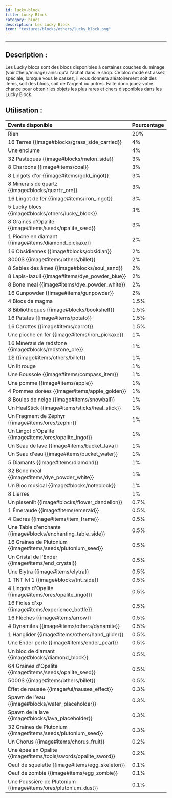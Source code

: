 ```yaml
---
id: lucky-block
title: Lucky Block
category: blocs
description: Les Lucky Block
icon: "textures/blocks/others/lucky_block.png"
---
```

___
## Description : 

Les Lucky blocs sont des blocs disponibles à certaines couches du minage (voir #help/minage) ainsi qu'à l'achat dans le shop. 
Ce bloc modé est assez spéciale, lorsque vous le cassez, il vous donnera aléatoirement soit des items, soit des blocs, soit de l'argent ou autres. 
Faite donc jouez votre chance pour obtenir les objets les plus rares et chers disponibles dans les Lucky Block.

## Utilisation : 

Events disponible | Pourcentage |
:---- | ---
Rien  | 20%
16 Terres {{image#blocks/grass_side_carried}} | 4%
Une enclume | 4%
32 Pastèques {{image#blocks/melon_side}} | 3%
8 Charbons {{image#items/coal}} | 3%
8 Lingots d'or {{image#items/gold_ingot}} | 3%
8 Minerais de quartz {{image#blocks/quartz_ore}} | 3%
16 Lingot de fer {{image#items/iron_ingot}} | 3%
5 Lucky blocs {{image#blocks/others/lucky_block}} | 3%
8 Graines d'Opalite {{image#items/seeds/opalite_seed}} | 3%
1 Pioche en diamant {{image#items/diamond_pickaxe}} | 2%
16 Obsidiennes {{image#blocks/obsidian}} | 2%
3000$ {{image#items/others/billet}} | 2% 
8 Sables des âmes {{image#blocks/soul_sand}} | 2%
8 Lapis-lazuli {{image#items/dye_powder_blue}} | 2%
8 Bone meal {{image#items/dye_powder_white}} | 2%
16 Gunpowder {{image#items/gunpowder}} | 2%
4 Blocs de magma | 1.5%
8 Bibliothèques {{image#blocks/bookshelf}} | 1.5%
16 Patates {{image#items/potato}} | 1.5%
16 Carottes {{image#items/carrot}} | 1.5%
Une pioche en fer {{image#items/iron_pickaxe}} | 1%
16 Minerais de redstone {{image#blocks/redstone_ore}} | 1%
1$ {{image#items/others/billet}} | 1%
Un lit rouge | 1%
Une Boussole {{image#items/compass_item}} | 1%
Une pomme {{image#items/apple}} | 1%
4 Pommes dorées {{image#items/apple_golden}} | 1%
8 Boules de neige {{image#items/snowball}} | 1%
Un HealStick {{image#items/sticks/heal_stick}} | 1%
Un Fragment de Zéphyr {{image#items/ores/zephir}} | 1%
Un Lingot d'Opalite {{image#items/ores/opalite_ingot}} | 1%
Un Seau de lave {{image#items/bucket_lava}} | 1%
Un Seau d'eau {{image#items/bucket_water}} | 1%
5 Diamants {{image#items/diamond}} | 1%
32 Bone meal {{image#items/dye_powder_white}} | 1%
Un Bloc musical {{image#blocks/noteblock}} | 1%
8 Lierres | 1%
Un pissenlit {{image#blocks/flower_dandelion}} | 0.7%
1 Émeraude {{image#items/emerald}} | 0.5%
4 Cadres {{image#items/item_frame}} | 0.5%
Une Table d'enchante {{image#blocks/enchanting_table_side}} | 0.5%
16 Graines de Plutonium {{image#items/seeds/plutonium_seed}} | 0.5%
Un Cristal de l'Ender {{image#items/end_crystal}} | 0.5%
Une Elytra {{image#items/elytra}} | 0.5%
1 TNT lvl 1 {{image#blocks/tnt_side}} | 0.5%
4 Lingots d'Opalite {{image#items/ores/opalite_ingot}} | 0.5%
16 Fioles d'xp {{image#items/experience_bottle}} | 0.5%
16 Flèches {{image#items/arrow}} | 0.5%
4 Dynamites {{image#items/others/dynamite}} | 0.5%
1 Hanglider {{image#items/others/hand_glider}} | 0.5%
Une Ender perle {{image#items/ender_pearl}} | 0.5%
Un bloc de diamant {{image#blocks/diamond_block}} | 0.5%
64 Graines d'Opalite {{image#items/seeds/opalite_seed}} | 0.5%
5000$ {{image#items/others/billet}} | 0.5%
Éffet de nausée {{image#ui/nausea_effect}} | 0.3%
Spawn de l'eau {{image#blocks/water_placeholder}} | 0.3%
Spawn de la lave {{image#blocks/lava_placeholder}} | 0.3%
32 Graines de Plutonium {{image#items/seeds/plutonium_seed}} | 0.3%
Un Chorus {{image#items/chorus_fruit}} | 0.2%
Une épée en Opalite {{image#items/tools/swords/opalite_sword}} | 0.2%
Oeuf de squelette {{image#items/egg_skeleton}} | 0.1%
Oeuf de zombie  {{image#items/egg_zombie}} | 0.1%
Une Poussière de Plutonium {{image#items/ores/plutonium_dust}} | 0.1%


